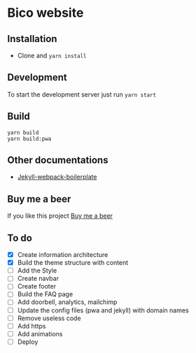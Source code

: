 # Bico website

## Installation
* Clone and `yarn install`

## Development

To start the development server just run  `yarn start`

## Build
```
yarn build
yarn build:pwa
```

## Other documentations
* [Jekyll-webpack-boilerplate](https://github.com/sandoche/Jekyll-webpack-boilerplate)

## Buy me a beer
If you like this project [Buy me a beer](https://paypal.me/kanbanote)

## To do
- [x] Create information architecture
- [x] Build the theme structure with content
- [ ] Add the Style
- [ ] Create navbar
- [ ] Create footer
- [ ] Build the FAQ page
- [ ] Add doorbell, analytics, mailchimp
- [ ] Update the config files (pwa and jekyll) with domain names
- [ ] Remove useless code
- [ ] Add https
- [ ] Add animations
- [ ] Deploy
